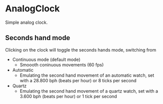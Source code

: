 # AnalogClock
Simple analog clock.
## Seconds hand mode
Clicking on the clock will toggle the seconds hands mode, switching from
- Continuous mode (default mode)
  - Smoooth coninuous movements (60 fps)
- Automatic
  - Emulating the second hand movement of an automatic watch, set with a 28.800 bph (beats per hour) or 8 ticks per second
- Quartz
  - Emulating the second hand movement of a quartz watch, set with a 3.600 bph (beats per hour) or 1 tick per second


